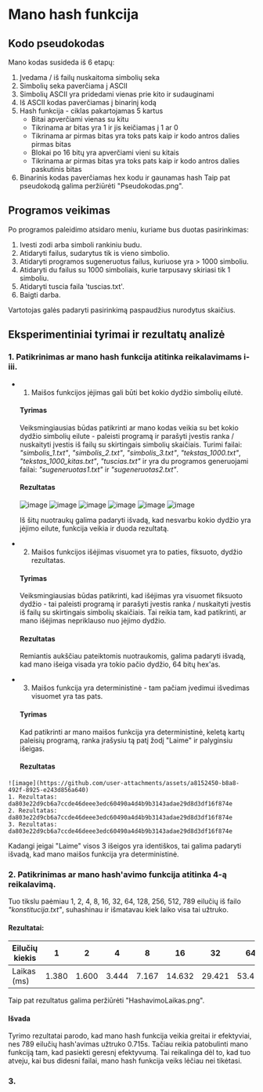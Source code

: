 # Mano hash funkcija
## Kodo pseudokodas
Mano kodas susideda iš 6 etapų:
1. Įvedama / iš failų nuskaitoma simbolių seka
2. Simbolių seka paverčiama į ASCII
3. Simbolių ASCII yra pridedami vienas prie kito ir sudauginami
4. Iš ASCII kodas paverčiamas į binarinį kodą
5. Hash funkcija - ciklas pakartojamas 5 kartus
   * Bitai apverčiami vienas su kitu
   * Tikrinama ar bitas yra 1 ir jis keičiamas į 1 ar 0
   * Tikrinama ar pirmas bitas yra toks pats kaip ir kodo antros dalies pirmas bitas
   * Blokai po 16 bitų yra apverčiami vieni su kitais
   * Tikrinama ar pirmas bitas yra toks pats kaip ir kodo antros dalies paskutinis bitas
6. Binarinis kodas paverčiamas hex kodu ir gaunamas hash
Taip pat pseudokodą galima peržiūrėti "Pseudokodas.png".

## Programos veikimas
Po programos paleidimo atsidaro meniu, kuriame bus duotas pasirinkimas:
1. Ivesti zodi arba simboli rankiniu budu.
2. Atidaryti failus, sudarytus tik is vieno simbolio.
3. Atidaryti programos sugeneruotus failus, kuriuose yra > 1000 simboliu.
4. Atidaryti du failus su 1000 simboliais, kurie tarpusavy skiriasi tik 1 simboliu.
5. Atidaryti tuscia faila 'tuscias.txt'.
6. Baigti darba.
   
Vartotojas galės padaryti pasirinkimą paspaudžius nurodytus skaičius.

## Eksperimentiniai tyrimai ir rezultatų analizė
### 1. Patikrinimas ar mano hash funkcija atitinka reikalavimams i-iii.
   * 1. Maišos funkcijos įėjimas gali būti bet kokio dydžio simbolių eilutė.
        
     #### Tyrimas
     
     Veiksmingiausias būdas patikrinti ar mano kodas veikia su bet kokio dydžio simbolių eilute - paleisti programą ir parašyti įvestis ranka / nuskaityti įvestis iš failų su skirtingais simbolių skaičiais.
     Turimi failai: _"simbolis_1.txt"_, _"simbolis_2.txt"_, _"simbolis_3.txt"_, _"tekstas_1000.txt"_, _"tekstas_1000_kitas.txt"_, _"tuscias.txt"_ ir yra du programos generuojami failai: _"sugeneruotas1.txt"_ ir     _"sugeneruotas2.txt"_.
      
     #### Rezultatas
     
     ![image](https://github.com/user-attachments/assets/547ff96a-0ffd-4e41-8ed4-e9a913a62d20)
     ![image](https://github.com/user-attachments/assets/2eedba46-41e0-46f0-9b4c-fb02e5a66154)
     ![image](https://github.com/user-attachments/assets/486c8474-044a-4e0f-a3f6-cdeb7b3725db) 
     ![image](https://github.com/user-attachments/assets/fd2491f7-44d4-4c88-a4d2-6fc38e2f037a)
     ![image](https://github.com/user-attachments/assets/9f1d20a6-7018-4602-aae7-1409b41d1c42)
     ![image](https://github.com/user-attachments/assets/f4caabc8-620b-4cd9-875a-9d322b1eb0d2)

      Iš šitų nuotraukų galima padaryti išvadą, kad nesvarbu kokio dydžio yra įėjimo eilute, funkcija veikia ir duoda rezultatą.

   * 2.	Maišos funkcijos išėjimas visuomet yra to paties, fiksuoto, dydžio rezultatas.

     #### Tyrimas

       Veiksmingiausias būdas patikrinti, kad išėjimas yra visuomet fiksuoto dydžio - tai paleisti programą ir parašyti įvestis ranka / nuskaityti įvestis iš failų su skirtingais simbolių skaičiais. Tai reikia tam, kad patikrinti, ar mano išėjimas nepriklauso nuo įėjimo dydžio.

     #### Rezultatas
     
     Remiantis aukščiau pateiktomis nuotraukomis, galima padaryti išvadą, kad mano išeiga visada yra tokio pačio dydžio, 64 bitų hex'as.
     
   * 3.	Maišos funkcija yra deterministinė - tam pačiam įvedimui išvedimas visuomet yra tas pats.
        
     #### Tyrimas
  
     Kad patikrinti ar mano maišos funkcija yra deterministinė, keletą kartų paleisių programą, ranka įrašysiu tą patį žodį "Laime" ir palyginsiu išeigas.
     
     #### Rezultatas
    ![image](https://github.com/user-attachments/assets/a8152450-b8a8-492f-8925-e243d856a640)
    1. Rezultatas: da803e22d9cb6a7ccde46deee3edc60490a4d4b9b3143adae29d8d3df16f874e
    2. Rezultatas: da803e22d9cb6a7ccde46deee3edc60490a4d4b9b3143adae29d8d3df16f874e
    3. Rezultatas: da803e22d9cb6a7ccde46deee3edc60490a4d4b9b3143adae29d8d3df16f874e
       
   Kadangi įeigai "Laime" visos 3 išeigos yra identiškos, tai galima padaryti išvadą, kad mano maišos funkcija yra deterministinė.
   
### 2. Patikrinimas ar mano hash'avimo funkcija atitinka 4-ą reikalavimą. 
   Tuo tikslu paėmiau 1, 2, 4, 8, 16, 32, 64, 128, 256, 512, 789 eilučių iš failo _"konstitucija.txt"_, suhashinau ir išmatavau kiek laiko visa tai užtruko.

   #### Rezultatai:

   | Eilučių kiekis | 1   | 2   | 4   | 8   | 16   | 32   | 64   | 128   | 256   | 512   | 789   |
   |----------------|-----|-----|-----|-----|------|------|------|-------|-------|-------|-------|
   | Laikas (ms)    |1.380|1.600|3.444|7.167|14.632|29.421|53.420|132.591|244.460|461.397|715.276|
   
  Taip pat rezultatus galima peržiūrėti "HashavimoLaikas.png".

  #### Išvada

  Tyrimo rezultatai parodo, kad mano hash funkcija veikia greitai ir efektyviai, nes 789 eilučių hash'avimas užtruko 0.715s. Tačiau reikia patobulinti mano funkciją tam, kad pasiekti geresnį efektyvumą. Tai reikalinga dėl to, kad tuo atveju, kai bus didesni failai, mano hash funkcija veiks lėčiau nei tikėtasi.

### 3.
